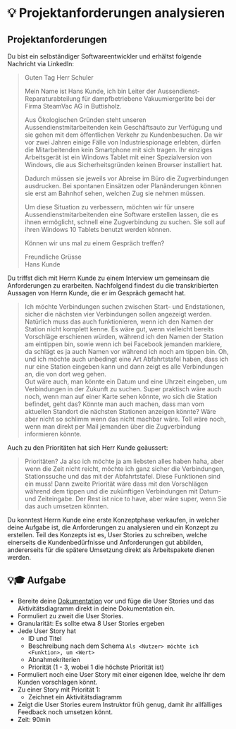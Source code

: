 # 💡 Projektanforderungen analysieren

## Projektanforderungen

Du bist ein selbständiger Softwareentwickler und erhältst folgende Nachricht via LinkedIn:

> Guten Tag Herr Schuler
>
> Mein Name ist Hans Kunde, ich bin Leiter der Aussendienst-Reparaturabteilung für dampfbetriebene Vakuumiergeräte bei der Firma SteamVac AG in Buttisholz.
>
> Aus Ökologischen Gründen steht unseren Aussendienstmitarbeitenden kein Geschäftsauto zur Verfügung und sie gehen mit dem öffentlichen Verkehr zu Kundenbesuchen. Da wir vor zwei Jahren einige Fälle von Industriespionage erlebten, dürfen die Mitarbeitenden kein Smartphone mit sich tragen. Ihr einziges Arbeitsgerät ist ein Windows Tablet mit einer Spezialversion von Windows, die aus Sicherheitsgründen keinen Browser installiert hat.
>
> Dadurch müssen sie jeweils vor Abreise im Büro die Zugverbindungen ausdrucken. Bei spontanen Einsätzen oder Planänderungen können sie erst am Bahnhof sehen, welchen Zug sie nehmen müssen.
>
> Um diese Situation zu verbessern, möchten wir für unsere Aussendienstmitarbeitenden eine Software erstellen lassen, die es ihnen ermöglicht, schnell eine Zugverbindung zu suchen. Sie soll auf ihren Windows 10 Tablets benutzt werden können.
>
> Können wir uns mal zu einem Gespräch treffen?
>
> Freundliche Grüsse  
> Hans Kunde



Du triffst dich mit Herrn Kunde zu einem Interview um gemeinsam die Anforderungen zu erarbeiten. Nachfolgend findest du die transkribierten Aussagen von Herrn Kunde, die er im Gespräch gemacht hat.

> Ich möchte Verbindungen suchen zwischen Start- und Endstationen, sicher die nächsten vier Verbindungen sollen angezeigt werden. Natürlich muss das auch funktionieren, wenn ich den Namen der Station nicht komplett kenne. Es wäre gut, wenn vielleicht bereits Vorschläge erschienen würden, während ich den Namen der Station am eintippen bin, sowie wenn ich bei Facebook jemanden markiere, da schlägt es ja auch Namen vor während ich noch am tippen bin. Oh, und ich möchte auch unbedingt eine Art Abfahrtstafel haben, dass ich nur eine Station eingeben kann und dann zeigt es alle Verbindungen an, die von dort weg gehen.  
> Gut wäre auch, man könnte ein Datum und eine Uhrzeit eingeben, um Verbindungen in der Zukunft zu suchen. Super praktisch wäre auch noch, wenn man auf einer Karte sehen könnte, wo sich die Station befindet, geht das? Könnte man auch machen, dass man vom aktuellen Standort die nächsten Stationen anzeigen könnte? Wäre aber nicht so schlimm wenn das nicht machbar wäre. Toll wäre noch, wenn man direkt per Mail jemanden über die Zugverbindung informieren könnte.

Auch zu den Prioritäten hat sich Herr Kunde geäussert:

> Prioritäten? Ja also ich möchte ja am liebsten alles haben haha, aber wenn die Zeit nicht reicht, möchte ich ganz sicher die Verbindungen, Stationssuche und das mit der Abfahrtstafel. Diese Funktionen sind ein muss! Dann zweite Priorität wäre dass mit den Vorschlägen während dem tippen und die zukünftigen Verbindungen mit Datum- und Zeiteingabe. Der Rest ist nice to have, aber wäre super, wenn Sie das auch umsetzen könnten.

Du konntest Herrn Kunde eine erste Konzeptphase verkaufen, in welcher deine Aufgabe ist, die Anforderungen zu analysieren und ein Konzept zu erstellen. Teil des Konzepts ist es, User Stories zu schreiben, welche einerseits die Kundenbedürfnisse und Anforderungen gut abbilden, andererseits für die spätere Umsetzung direkt als Arbeitspakete dienen werden.

## 💡🎓 Aufgabe

* Bereite deine [Dokumentation](../projekt/projektarbeit/#dokumentation) vor und füge die User Stories und das Aktivitätsdiagramm direkt in deine Dokumentation ein.
* Formuliert zu zweit die User Stories.
* Granularität: Es sollte etwa 8 User Stories ergeben
* Jede User Story hat 
  * ID und Titel
  * Beschreibung nach dem Schema `Als <Nutzer> möchte ich <Funktion>, um <Wert>`
  * Abnahmekriterien
  * Priorität \(1 - 3, wobei 1 die höchste Priorität ist\)
* Formuliert noch eine User Story mit einer eigenen Idee, welche Ihr dem Kunden vorschlagen könnt.
* Zu einer Story mit Priorität 1:
  * Zeichnet ein Aktivitätsdiagramm
* Zeigt die User Stories eurem Instruktor früh genug, damit ihr allfälliges Feedback noch umsetzen könnt.
* Zeit: 90min 



